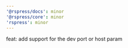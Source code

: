 ```yaml
---
'@rspress/docs': minor
'@rspress/core': minor
'rspress': minor
---
```


feat: add support for the dev port or host param
